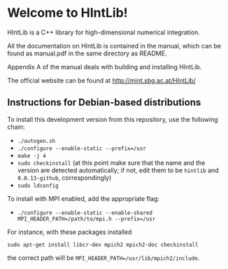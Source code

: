 Welcome to HIntLib!
===================

HIntLib is a C++ library for high-dimensional numerical integration.

All the documentation on HIntLib is contained in the manual, which can be
found as manual.pdf in the same directory as README.

Appendix A of the manual deals with building and installing HIntLib.

The official website can be found at http://mint.sbg.ac.at/HIntLib/

Instructions for Debian-based distributions
-------------------

To install this development version from this repository, use the following chain:

 - `./autogen.sh`
 - `./configure --enable-static --prefix=/usr`
 - `make -j 4`
 - `sudo checkinstall` (at this point make sure that the name and the version are detected automatically; if not, edit them to be `hintlib` and `0.0.13-github`, correspondingly)
 - `sudo ldconfig`
 
To install with MPI enabled, add the appropriate flag:
 - `./configure --enable-static --enable-shared MPI_HEADER_PATH=/path/to/mpi.h --prefix=/usr`
 
For instance, with these packages installed

`sudo apt-get install libcr-dev mpich2 mpich2-doc checkinstall`

the correct path will be `MPI_HEADER_PATH=/usr/lib/mpich2/include`.
